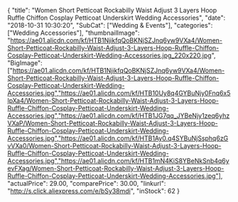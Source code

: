 {
	"title": "Women Short Petticoat Rockabilly Waist Adjust 3 Layers Hoop Ruffle Chiffon Cosplay Petticoat Underskirt Wedding Accessories",
	"date": "2018-10-31 10:30:20",
	"SubCat": ["Wedding & Events"],
	"categories": ["Wedding Accessories"],
	"thumbnailImage": "https://ae01.alicdn.com/kf/HTB1NjikfqQoBKNjSZJnq6yw9VXa4/Women-Short-Petticoat-Rockabilly-Waist-Adjust-3-Layers-Hoop-Ruffle-Chiffon-Cosplay-Petticoat-Underskirt-Wedding-Accessories.jpg_220x220.jpg",
	"BigImage": ["https://ae01.alicdn.com/kf/HTB1NjikfqQoBKNjSZJnq6yw9VXa4/Women-Short-Petticoat-Rockabilly-Waist-Adjust-3-Layers-Hoop-Ruffle-Chiffon-Cosplay-Petticoat-Underskirt-Wedding-Accessories.jpg","https://ae01.alicdn.com/kf/HTB10Uy8q4GYBuNjy0Fnq6x5lpXa4/Women-Short-Petticoat-Rockabilly-Waist-Adjust-3-Layers-Hoop-Ruffle-Chiffon-Cosplay-Petticoat-Underskirt-Wedding-Accessories.jpg","https://ae01.alicdn.com/kf/HTB1JG7qq_JYBeNjy1zeq6yhzVXaP/Women-Short-Petticoat-Rockabilly-Waist-Adjust-3-Layers-Hoop-Ruffle-Chiffon-Cosplay-Petticoat-Underskirt-Wedding-Accessories.jpg","https://ae01.alicdn.com/kf/HTB1Ay0.q4SYBuNjSsphq6zGvVXa0/Women-Short-Petticoat-Rockabilly-Waist-Adjust-3-Layers-Hoop-Ruffle-Chiffon-Cosplay-Petticoat-Underskirt-Wedding-Accessories.jpg","https://ae01.alicdn.com/kf/HTB1mN4KiS8YBeNkSnb4q6yevFXag/Women-Short-Petticoat-Rockabilly-Waist-Adjust-3-Layers-Hoop-Ruffle-Chiffon-Cosplay-Petticoat-Underskirt-Wedding-Accessories.jpg"],
	"actualPrice": 29.00,
	"comparePrice": 30.00,
	"linkurl": "http://s.click.aliexpress.com/e/bSy38mdi",
	"inStock": 62
}
